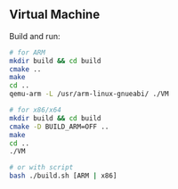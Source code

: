## Virtual Machine


Build and run:

```bash
# for ARM
mkdir build && cd build
cmake ..
make
cd ..
qemu-arm -L /usr/arm-linux-gnueabi/ ./VM

# for x86/x64
mkdir build && cd build
cmake -D BUILD_ARM=OFF ..
make
cd ..
./VM

# or with script
bash ./build.sh [ARM | x86]
```
